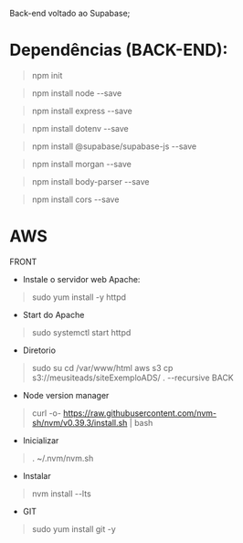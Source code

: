 Back-end voltado ao Supabase;

# Dependências (BACK-END):
> npm init

> npm install node --save

> npm install express --save

> npm install dotenv --save

> npm install @supabase/supabase-js --save

> npm install morgan --save

> npm install body-parser --save

> npm install cors --save

# AWS
FRONT
- Instale o servidor web Apache: 
> sudo yum install -y httpd
- Start do Apache
> sudo systemctl start httpd
- Diretorio
> sudo su
> cd /var/www/html
> aws s3 cp s3://meusiteads/siteExemploADS/ . --recursive
BACK
- Node version manager
> curl -o- https://raw.githubusercontent.com/nvm-sh/nvm/v0.39.3/install.sh | bash
- Inicializar
> . ~/.nvm/nvm.sh
- Instalar
> nvm install --lts
- GIT
> sudo yum install git -y
